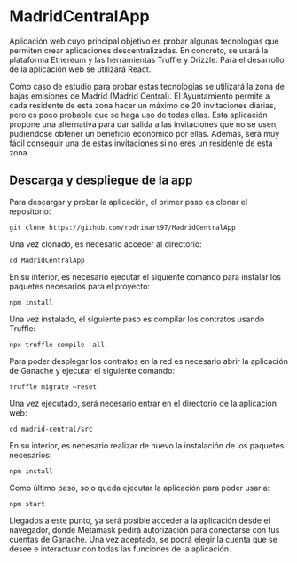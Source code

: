 # MadridCentralApp

Aplicación web cuyo principal objetivo es probar algunas tecnologías que permiten crear aplicaciones descentralizadas. 
En concreto, se usará la plataforma Ethereum y las herramientas Truffle y Drizzle. Para el desarrollo de la aplicación 
web se utilizará React.

Como caso de estudio para probar estas tecnologías se utilizará la zona de bajas emisiones de Madrid (Madrid Central). 
El Ayuntamiento permite a cada residente de esta zona hacer un máximo de 20 invitaciones diarias, pero es poco probable
que se haga uso de todas ellas. Esta aplicación propone una alternativa para dar salida a las invitaciones que no se usen, 
pudiendose obtener un beneficio económico por ellas. Además, será muy fácil conseguir una de estas invitaciones si no eres
un residente de esta zona.

## Descarga y despliegue de la app

Para descargar y probar la aplicación, el primer paso es clonar el repositorio:

```
git clone https://github.com/rodrimart97/MadridCentralApp
```

Una vez clonado, es necesario acceder al directorio:

```
cd MadridCentralApp
```

En su interior, es necesario ejecutar el siguiente comando para instalar los paquetes necesarios para el proyecto:

```
npm install
```

Una vez instalado, el siguiente paso es compilar los contratos usando Truffle:

```
npx truffle compile –all
```

Para poder desplegar los contratos en la red es necesario abrir la aplicación de Ganache y ejecutar el siguiente comando:

```
truffle migrate –reset
```

Una vez ejecutado, será necesario entrar en el directorio de la aplicación web:

```
cd madrid-central/src
```

En su interior, es necesario realizar de nuevo la instalación de los paquetes necesarios:

```
npm install
```

Como último paso, solo queda ejecutar la aplicación para poder usarla:

```
npm start
```

Llegados a este punto, ya será posible acceder a la aplicación desde el navegador, donde Metamask pedirá autorización
para conectarse con tus cuentas de Ganache. Una vez aceptado, se podrá elegir la cuenta que se desee e interactuar con 
todas las funciones de la aplicación.




